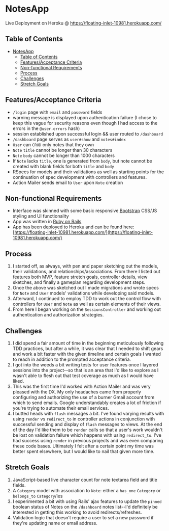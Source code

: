# NotesApp

Live Deployment on Heroku @ https://floating-inlet-10981.herokuapp.com/

## Table of Contents
- [NotesApp](#notesapp)
  - [Table of Contents](#table-of-contents)
  - [Features/Acceptance Criteria](#featuresacceptance-criteria)
  - [Non-functional Requirements](#non-functional-requirements)
  - [Process](#process)
  - [Challenges](#challenges)
  - [Stretch Goals](#stretch-goals)

## Features/Acceptance Criteria

* `/login` page with `email` and `password` fields
* warning message is displayed upon authentication failure (I chose to keep this vague for security reasons even though I had access to the errors in the `@user.errors` hash)
* session established upon successful login && user routed to `/dashboard`
* `/dashboard` page serves as `user#show` and `notes#index`
* `User` can `CRUD` only notes that they own
* `Note` `title` cannot be longer than 30 characters
* `Note` `body` cannot be longer than 1000 characters
* If `Note` lacks `title`, one is generated from `body`, but note cannot be created with blank fields for both `title` and `body`
* RSpecs for models and their validations as well as starting points for the continuation of spec development with controllers and features.
* Action Mailer sends email to `User` upon `Note` creation

## Non-functional Requirements

* Interface was skinned with some basic responsive [Bootstrap](https://getbootstrap.com) CSS/JS styling and UI functionality
* App was written in [Ruby on Rails](https://rubyonrails.org)
* App has been deployed to Heroku and can be found here: [https://floating-inlet-10981.herokuapp.com/](https://floating-inlet-10981.herokuapp.com/)

## Process

1. I started off, as always, with pen and paper sketching out the models, their validations, and relationships/associations. From there I listed out features both MVP, feature stretch goals, controller details, view sketches, and finally a gameplan regarding development steps.
2. Once the above was sketched out I made migrations and wrote specs for `Note` and `User` models' validations while developing said models.
3. Afterward, I continued to employ TDD to work out the control flow with controllers for `User` and `Note` as well as certain elements of their views.
4. From here I began working on the `SessionsController` and working out authentication and authorization strategies.

## Challenges

1. I did spend a fair amount of time in the beginning meticulously following TDD practices, but after a while, it was clear that I needed to shift gears and work a bit faster with the given timeline and certain goals I wanted to reach in addition to the prompted acceptance criteria.
2. I got into the weeds a bit writing tests for user features once I layered sessions into the project--so that is an area that I'd like to explore as I wasn't able to flesh out that test coverage as much as I would have liked.
3. This was the first time I'd worked with Action Mailer and was very pleased with the DX. My only headaches came from properly configuring and authorizing the use of a burner Gmail account from which to send emails. Google understandably creates a lot of friction if you're trying to automate their email services.
4. I butted heads with `flash` messages a bit. I've found varying results with using `render` vs `redirect_to` in controller actions in conjunction with successful sending and display of `flash` messages to views. At the end of the day I'd like them to be `render` calls so that a user's work wouldn't be lost on validation failure which happens with using `redirect_to`. I've had success using `render` in previous projects and was even comparing these code bases. Ultimately I felt after a certain point my time was better spent elsewhere, but I would like to nail that given more time.

## Stretch Goals

1. JavaScript-based live character count for note textarea field and title fields.
2. A `Category` model with association to `Note`: either a `has_one` `Category` or `belongs_to` `Category`/ies
3. I experimented a bit with using Rails' ajax features to update the `pinned` boolean status of Notes on the `/dashboard` notes list--I'd definitely be interested in getting this working to avoid redirects/refreshes.
4. Validation logic that doesn't require a user to set a new password if they're updating name or email address.
